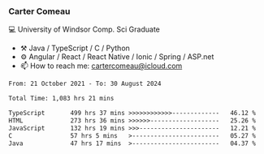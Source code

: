 ### Carter Comeau

💻 University of Windsor Comp. Sci Graduate

- ⚒️ Java / TypeScript / C / Python
- ⚙️ Angular / React / React Native / Ionic / Spring / ASP.net
- 📫 How to reach me: cartercomeau@icloud.com

<!--START_SECTION:waka-->

```txt
From: 21 October 2021 - To: 30 August 2024

Total Time: 1,083 hrs 21 mins

TypeScript       499 hrs 37 mins >>>>>>>>>>>>-------------   46.12 %
HTML             273 hrs 36 mins >>>>>>-------------------   25.26 %
JavaScript       132 hrs 19 mins >>>----------------------   12.21 %
C                57 hrs 5 mins   >------------------------   05.27 %
Java             47 hrs 17 mins  >------------------------   04.37 %
```

<!--END_SECTION:waka-->
